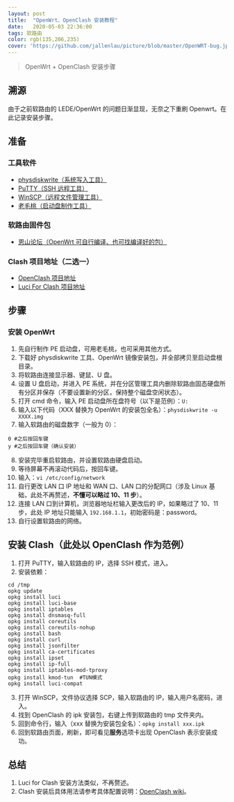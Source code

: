 ```yaml
---
layout: post
title:  "OpenWrt、OpenClash 安装教程"
date:   2020-05-03 22:36:00
tags: 软路由
color: rgb(135,206,235)
cover: 'https://github.com/jallenlau/picture/blob/master/OpenWRT-bug.jpg?raw=true'
---
```


> OpenWrt + OpenClash 安装步骤

## 溯源
由于之前软路由的 LEDE/OpenWrt 的问题日渐显现，无奈之下重刷 Openwrt。在此记录安装步骤。

## 准备
### 工具软件
- [physdiskwrite（系统写入工具）](https://m0n0.ch/wall/physdiskwrite.php)
- [PuTTY（SSH 远程工具）](https://www.putty.org/)
- [WinSCP（远程文件管理工具）](https://winscp.net/eng/download.php)
- [老毛桃（启动盘制作工具）](http://www.laomaotao.org/)

### 软路由固件包
- [恩山论坛（OpenWrt 可自行编译、也可找编译好的包）](https://www.right.com.cn/forum/index.php)

### Clash 项目地址（二选一）
- [OpenClash 项目地址](https://github.com/vernesong/OpenClash)
- [Luci For Clash 项目地址](https://github.com/frainzy1477/luci-app-clash)

## 步骤
### 安装 OpenWrt
1. 先自行制作 PE 启动盘，可用老毛桃，也可采用其他方式。
2. 下载好 physdiskwrite 工具、OpenWrt 镜像安装包，并全部拷贝至启动盘根目录。
3. 将软路由连接显示器、键鼠、U 盘。
4. 设置 U 盘启动，并进入 PE 系统，并在分区管理工具内删除软路由固态硬盘所有分区并保存（不要设置新的分区，保持整个磁盘空闲状态）。
5. 打开 cmd 命令，输入 PE 启动盘所在盘符号（以下是范例）：```U:```
6. 输入以下代码（XXX 替换为 OpenWrt 的安装包全名）：```physdiskwrite -u XXXX.img```
7. 输入软路由的磁盘数字（一般为 0）：
```
0 #之后按回车键
y #之后按回车键（确认安装）
```
8. 安装完毕重启软路由，并设置软路由硬盘启动。
9. 等待屏幕不再滚动代码后，按回车键。
10. 输入：```vi /etc/config/network```
11. 自行更改 LAN 口 IP 地址和 WAN 口、LAN 口的分配网口（涉及 Linux 基础，此处不再赘述，**不懂可以略过 10、11 步**）。
12. 连接 LAN 口到计算机，浏览器地址栏输入更改后的 IP，如果略过了 10、11 步，此处 IP 地址只能输入 ```192.168.1.1```，初始密码是：password。
13. 自行设置软路由的网络。

## 安装 Clash（此处以 OpenClash 作为范例）
1. 打开 PuTTY，输入软路由的 IP，选择 SSH 模式，进入。
2. 安装依赖：
```
cd /tmp
opkg update
opkg install luci
opkg install luci-base
opkg install iptables
opkg install dnsmasq-full
opkg install coreutils
opkg install coreutils-nohup
opkg install bash
opkg install curl
opkg install jsonfilter
opkg install ca-certificates
opkg install ipset
opkg install ip-full
opkg install iptables-mod-tproxy
opkg install kmod-tun  #TUN模式
opkg install luci-compat
```
3. 打开 WinSCP，文件协议选择 SCP，输入软路由的 IP，输入用户名密码，进入。
4. 找到 OpenClash 的 ipk 安装包，右键上传到软路由的 tmp 文件夹内。
5. 回到命令行，输入（xxx 替换为安装包全名）：```opkg install xxx.ipk```
6. 回到软路由页面，刷新，即可看见**服务**选项卡出现 OpenClash 表示安装成功。

## 总结
1. Luci for Clash 安装方法类似，不再赘述。
2. Clash 安装后具体用法请参考具体配置说明：[OpenClash wiki](https://github.com/vernesong/OpenClash/wiki)。
